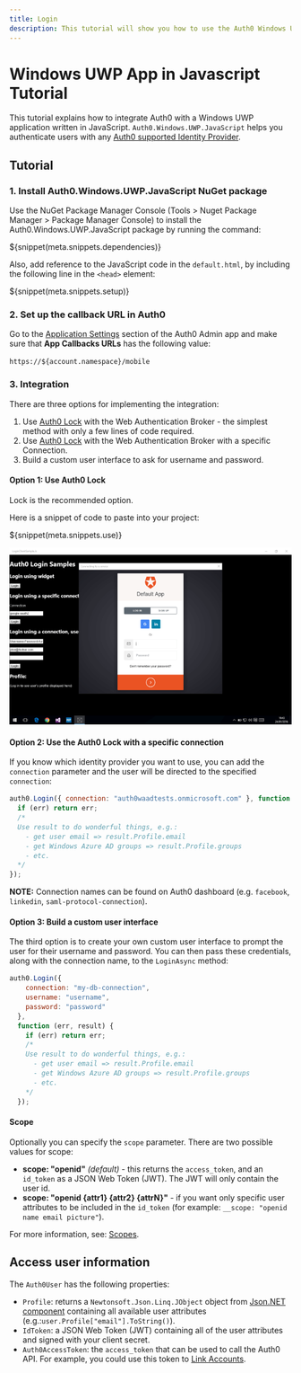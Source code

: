 ```yaml
---
title: Login
description: This tutorial will show you how to use the Auth0 Windows Universal App Javascript SDK to add authentication and authorization to your app.
---
```


# Windows UWP App in Javascript Tutorial

This tutorial explains how to integrate Auth0 with a Windows UWP application written in JavaScript. `Auth0.Windows.UWP.JavaScript` helps you authenticate users with any [Auth0 supported Identity Provider](/identityproviders).

## Tutorial

### 1. Install Auth0.Windows.UWP.JavaScript NuGet package

Use the NuGet Package Manager Console (Tools > Nuget Package Manager > Package Manager Console) to install the Auth0.Windows.UWP.JavaScript package by running the command:

${snippet(meta.snippets.dependencies)}

Also, add reference to the JavaScript code in the `default.html`, by including the following line in the `<head>` element:

${snippet(meta.snippets.setup)}

### 2. Set up the callback URL in Auth0

Go to the [Application Settings](${uiAppSettingsURL}) section of the Auth0 Admin app and make sure that **App Callbacks URLs** has the following value:

`https://${account.namespace}/mobile`

### 3. Integration
There are three options for implementing the integration:

1. Use [Auth0 Lock](/libraries/lock) with the Web Authentication Broker - the simplest method with only a few lines of code required.
2. Use [Auth0 Lock](/libraries/lock) with the Web Authentication Broker with a specific Connection.
3. Build a custom user interface to ask for username and password.

#### Option 1: Use Auth0 Lock

Lock is the recommended option.

Here is a snippet of code to paste into your project:

${snippet(meta.snippets.use)}

![](/media/articles/native-platforms/windows-uwp-javascript/lock-widget-screenshot.png)


#### Option 2: Use the Auth0 Lock with a specific connection

If you know which identity provider you want to use, you can add the `connection` parameter and the user will be directed to the specified `connection`:

```javascript
auth0.Login({ connection: "auth0waadtests.onmicrosoft.com" }, function (err, result) {
  if (err) return err;
  /*
  Use result to do wonderful things, e.g.:
    - get user email => result.Profile.email
    - get Windows Azure AD groups => result.Profile.groups
    - etc.
  */
});
```

**NOTE:** Connection names can be found on Auth0 dashboard (e.g. `facebook`, `linkedin`, `saml-protocol-connection`).

#### Option 3: Build a custom user interface

The third option is to create your own custom user interface to prompt the user for their username and password. You can then pass these credentials, along with the connection name, to the `LoginAsync` method:

```javascript
auth0.Login({
    connection: "my-db-connection",
    username: "username",
    password: "password"
  },
  function (err, result) {
    if (err) return err;
    /*
    Use result to do wonderful things, e.g.:
      - get user email => result.Profile.email
      - get Windows Azure AD groups => result.Profile.groups
      - etc.
    */
  });
```

#### Scope

Optionally you can specify the `scope` parameter. There are two possible values for scope:

* __scope: "openid"__ _(default)_ - this returns the `access_token`, and an `id_token` as a JSON Web Token (JWT). The JWT will only contain the user id.
* __scope: "openid {attr1} {attr2} {attrN}"__ - if you want only specific user attributes to be included in the `id_token` (for example: `__scope: "openid name email picture"`).

For more information, see: [Scopes](/scopes).

## Access user information

The `Auth0User` has the following properties:

* `Profile`: returns a `Newtonsoft.Json.Linq.JObject` object from [Json.NET component](http://components.xamarin.com/view/json.net/) containing all available user attributes (e.g.:`user.Profile["email"].ToString()`).
* `IdToken`: a JSON Web Token (JWT) containing all of the user attributes and signed with your client secret.
* `Auth0AccessToken`: the `access_token` that can be used to call the Auth0 API. For example, you could use this token to [Link Accounts](/link-accounts).

